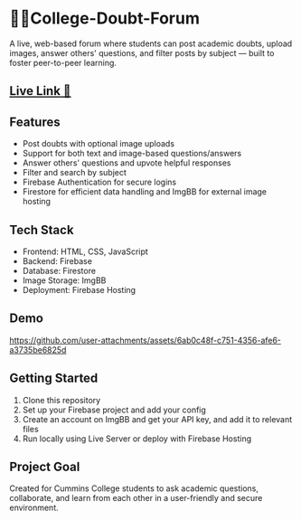 # 🙋‍♀️College-Doubt-Forum

A live, web-based forum where students can post academic doubts, upload images, answer others' questions, and filter posts by subject — built to foster peer-to-peer learning.

## [Live Link 🔗](https://college-forum-672c4.web.app/index.html)

## Features

- Post doubts with optional image uploads  
- Support for both text and image-based questions/answers  
- Answer others' questions and upvote helpful responses  
- Filter and search by subject  
- Firebase Authentication for secure logins  
- Firestore for efficient data handling and ImgBB for external image hosting

## Tech Stack

- Frontend: HTML, CSS, JavaScript  
- Backend: Firebase  
- Database: Firestore  
- Image Storage: ImgBB
- Deployment: Firebase Hosting

## Demo

https://github.com/user-attachments/assets/6ab0c48f-c751-4356-afe6-a3735be6825d

## Getting Started

1. Clone this repository  
2. Set up your Firebase project and add your config
3. Create an account on ImgBB and get your API key, and add it to relevant files
4. Run locally using Live Server or deploy with Firebase Hosting  

## Project Goal

Created for Cummins College students to ask academic questions, collaborate, and learn from each other in a user-friendly and secure environment.
